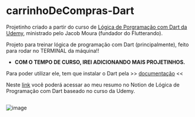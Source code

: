 # carrinhoDeCompras-Dart
Projetinho criado a partir do curso de <a href="https://www.udemy.com/course/logica-de-programacao-com-dart/">Lógica de Porgramação com Dart da Udemy</a>, ministrado pelo Jacob Moura (fundador do Flutterando).

Projeto para treinar lógica de programação com Dart (principalmente), feito para rodar no TERMINAL da máquina!!

*  **COM O TEMPO DE CURSO, IREI ADICIONANDO MAIS PROJETINHOS.**

Para poder utilizar ele, tem que instalar o Dart pela >> <a href="https://dart.dev/get-dart"> documentação</a> << 

Neste <a href="https://time-horse-883.notion.site/DART-41f30750de3c42e78138697e9b43009d">link<a/> você poderá acessar ao meu resumo no Notion de Lógica de Programação com Dart baseado no curso da Udemy.

##

![image](https://user-images.githubusercontent.com/85703276/137193100-265af4df-c5d0-464d-adeb-2592a49d984f.png)
